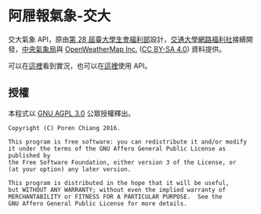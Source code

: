 阿屜報氣象-交大
==========

交大氣象 API，原由[第 28 屆臺大學生會福利部](https://www.facebook.com/NTUWelfare)設計，[交通大學網路福利社](https://www.facebook.com/NCTUNBA)接續開發，[中央氣象局](http://www.cwb.gov.tw)與 [
OpenWeatherMap Inc.](http://www.openweathermap.org) ([CC BY-SA 4.0](https://creativecommons.org/licenses/by-sa/4.0/)) 資料提供。

可以在[這裡](http://weather.nctu.me)看到實況，也可以在[這裡](http://weather.nctu.me/api)使用 API。

授權
----

本程式以 [GNU AGPL 3.0](LICENSE.md) 公眾授權釋出。

```
Copyright (C) Poren Chiang 2016.

This program is free software: you can redistribute it and/or modify
it under the terms of the GNU Affero General Public License as published by
the Free Software Foundation, either version 3 of the License, or
(at your option) any later version.

This program is distributed in the hope that it will be useful,
but WITHOUT ANY WARRANTY; without even the implied warranty of
MERCHANTABILITY or FITNESS FOR A PARTICULAR PURPOSE.  See the
GNU Affero General Public License for more details.
```
